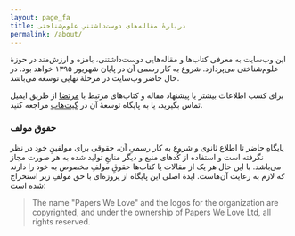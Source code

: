 ```yaml
---
layout: page_fa
title: دربارهٔ مقاله‌های دوست‌داشتنیِ علوم‌شناختی
permalink: /about/
---
```



این وب‌سایت به معرفی کتاب‌ها و مقاله‌هایی دوست‌داشتنی، بامزه و ارزش‌مند در حوزهٔ علوم‌شناختی می‌پردازد. شروع به کار رسمی آن در پایان شهریور ۱۳۹۵ خواهد بود. در حال حاضر وب‌سایت در مرحلهٔ نهایی توسعه می‌باشد.

برای کسب اطلاعات بیشتر یا پیشنهاد مقاله و کتاب‌های مرتبط با [مرتضا](mailto:ansarinia@me.com) از طریق ایمیل تماس بگیرید، یا به پایگاه توسعهٔ آن در [گیت‌هاب](http://github.com/morteza/cog.onto.ir) مراجعه کنید.


### حقوق مولف

پایگاهِ حاضر تا اطلاع ثانوی و شروع به کار رسمیِ آن، حقوقی برای مولفینِ خود در نظر نگرفته است و استفاده از کُدهای منبع و دیگر منابعِ تولید شده به هر صورت مجاز می‌باشد. با این حال هر یک از مقالات یا کتاب‌ها حقوقِ مولفِ مخصوص به خود را دارند که لازم به رعایت آن‌هاست. ایدهٔ اصلی این پایگاه از پروژه‌ای با حق مولفِ زیر استخراج شده است:

<blockquote style="direction:ltr">
The name "Papers We Love" and the logos for the organization are copyrighted, and under the ownership of Papers We Love Ltd, all rights reserved.
</blockquote>

